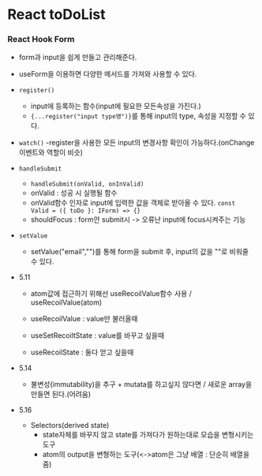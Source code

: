# React toDoList

### React Hook Form
  
- form과 input을 쉽게 만들고 관리해준다.
- useForm을 이용하면 다양한 메서드를 가져와 사용할 수 있다.
- `register()`
  - input에 등록하는 함수(input에 필요한 모든속성을 가진다.)
  - `{...register("input type명")}`를 통해 input의 type, 속성을 지정할 수 있다.
- `watch()`
  -register을 사용한 모든 input의 변경사항 확인이 가능하다.(onChange이벤트와 역할이 비슷)
- `handleSubmit`
  - `handleSubmit(onValid, onInValid)`
  - onValid : 성공 시 실행될 함수
  - onValid함수 인자로 input에 입력한 값을 객체로 받아올 수 있다. `const Valid = ({ toDo }: IForm) => {}`
  - shouldFocus : form안 submit시 -> 오류난 input에 focus시켜주는 기능
- `setValue`
  - setValue("email","")를 통해 form을 submit 후, input의 값을 ""로 비워줄 수 있다.
 
- 5.11
  - atom값에 접근하기 위해선 useRecoilValue함수 사용 / useRecoilValue(atom)

  - useRecoilValue : value만 불러올때
  - useSetRecoiltState : value를 바꾸고 싶을때
  - useRecoilState : 둘다 얻고 싶을때

- 5.14
  - 불변성(immutability)을 추구 + mutata를 하고싶지 않다면 / 새로운 array을 만들면 된다.(어려움)

- 5.16
  - Selectors(derived state)
    - state자체를 바꾸지 않고 state를 가져다가 원하는대로 모습을 변형시키는 도구
    - atom의 output을 변형하는 도구(<->atom은 그냥 배열 : 단순히 배열을 줌)
